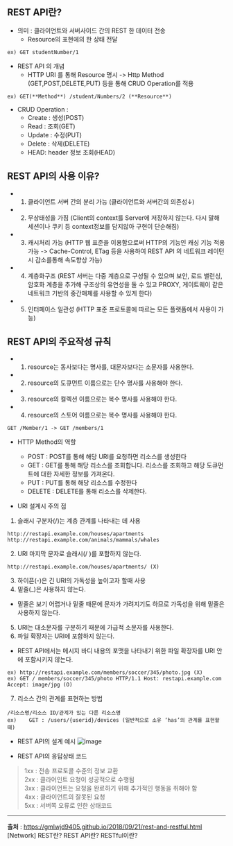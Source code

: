 ## REST API란? 
* 의미 : 클라이언트와 서버사이드 간의 REST 한 데이터 전송 
  * Resource의 표현에의 한 상태 전달 
```
ex) GET studentNumber/1
```
* REST API 의 개념
  * HTTP URI 를 통해 Resource 명시 -> Http Method (GET,POST,DELETE,PUT) 등을 통해 CRUD Operation를 적용   
```
ex) GET(**Method**) /student/Numbers/2 (**Resource**)
```
* CRUD Operation : 
  * Create : 생성(POST)
  * Read : 조회(GET)
  * Update : 수정(PUT)
  * Delete : 삭제(DELETE)
  * HEAD: header 정보 조회(HEAD)

## REST API의 사용 이유?
* 1. 클라이언트 서버 간의 분리 가능 (클라이언트와 서버간의 의존성↓)
* 2. 무상태성을 가짐 (Client의 context를 Server에 저장하지 않는다. 다시 말해 세션이나 쿠키 등 context정보를 담지않아 구현이 단순해짐)
* 3. 캐시처리 가능 (HTTP 웹 표준을 이용함으로써 HTTP의 기능인 캐싱 기능 적용 가능 -> Cache-Control, ETag 등을 사용하여 REST API 의 네트워크 레이턴시 감소를통해 속도향상 가능)
* 4. 계층화구조 (REST 서버는 다중 계층으로 구성될 수 있으며 보안, 로드 밸런싱, 암호화 계층을 추가해 구조상의 유연성을 둘 수 있고 PROXY, 게이트웨이 같은 네트워크 기반의 중간매체를 사용할 수 있게 한다)
* 5. 인터페이스 일관성 (HTTP 표준 프로토콜에 따르는 모든 플랫폼에서 사용이 가능)

## REST API의 주요작성 규칙 

* 1) resource는 동사보다는 명사를, 대문자보다는 소문자를 사용한다.
* 2) resource의 도큐먼트 이름으로는 단수 명사를 사용해야 한다.
* 3) resource의 컬렉션 이름으로는 복수 명사를 사용해야 한다.
* 4) resource의 스토어 이름으로는 복수 명사를 사용해야 한다.
```
GET /Member/1 -> GET /members/1
```

* HTTP Method의 역할
  * POST	: POST를 통해 해당 URI를 요청하면 리소스를 생성한다
  * GET : GET를 통해 해당 리소스를 조회합니다. 리소스를 조회하고 해당 도큐먼트에 대한 자세한 정보를 가져온다.
  * PUT : PUT를 통해 해당 리소스를 수정한다
  * DELETE : DELETE를 통해 리소스를 삭제한다.

* URI 설계시 주의 점 
1) 슬래시 구분자(/)는 계층 관계를 나타내는 데 사용
```
http://restapi.example.com/houses/apartments
http://restapi.example.com/animals/mammals/whales
```
2) URI 마지막 문자로 슬래시(/ )를 포함하지 않는다.
```
http://restapi.example.com/houses/apartments/ (X)
```
3) 하이픈(-)은 긴 URI의 가독성을 높이고자 할때 사용
4) 밑줄(_)은 사용하지 않는다.
  * 밑줄은 보기 어렵거나 밑줄 때문에 문자가 가려지기도 하므로 가독성을 위해 밑줄은 사용하지 않는다.
5) URI는 대소문자를 구분하기 때문에 가급적 소문자를 사용한다.
6) 파일 확장자는 URI에 포함하지 않는다.
  * REST API에서는 메시지 바디 내용의 포맷을 나타내기 위한 파일 확장자를 URI 안에 포함시키지 않는다.
```
ex) http://restapi.example.com/members/soccer/345/photo.jpg (X)
ex) GET / members/soccer/345/photo HTTP/1.1 Host: restapi.example.com Accept: image/jpg (O)
```
7) 리소스 간의 관계를 표현하는 방법
```
/리소스명/리소스 ID/관계가 있는 다른 리소스명
ex)    GET : /users/{userid}/devices (일반적으로 소유 ‘has’의 관계를 표현할 때)
```    

* REST API의 설계 예시
![image](https://user-images.githubusercontent.com/46732816/116965014-da033c00-ace7-11eb-82ec-9ac276927cf7.png)

* REST API의 응답상태 코드 
> 1xx : 전송 프로토콜 수준의 정보 교환  
> 2xx : 클라어인트 요청이 성공적으로 수행됨  
> 3xx : 클라이언트는 요청을 완료하기 위해 추가적인 행동을 취해야 함  
> 4xx : 클라이언트의 잘못된 요청  
> 5xx : 서버쪽 오류로 인한 상태코드  
- - -

**출처** : <https://gmlwjd9405.github.io/2018/09/21/rest-and-restful.html>
           [Network] REST란? REST API란? RESTful이란?
           
